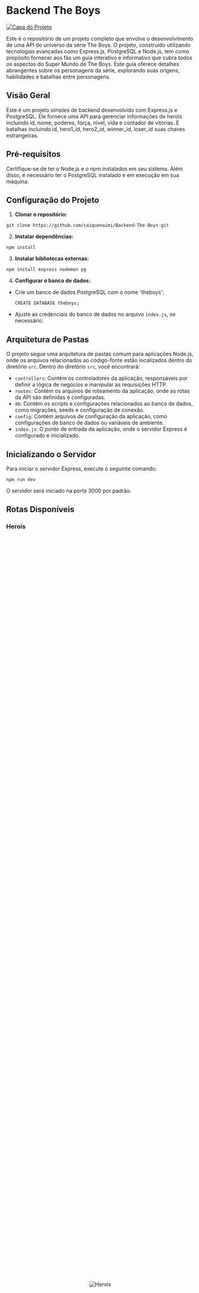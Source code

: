 # Backend The Boys

[![Capa do Projeto](https://m.media-amazon.com/images/S/pv-target-images/473fd8bc878799c1a035cb13c688edd9eb6d240d426abf34e0bf3c1dde95724b.jpg)](https://github.com/caiquenaimi/Backend-The-Boys)

Este é o repositório de um projeto completo que envolve o desenvolvimento de uma API do universo da série The Boys. O projeto, construído utilizando tecnologias avançadas como Express.js, PostgreSQL e Node.js, tem como propósito fornecer aos fãs um guia interativo e informativo que cubra todos os aspectos do Super Mundo de The Boys. Este guia oferece detalhes abrangentes sobre os personagens da série, explorando suas origens, habilidades e batalhas entre personagens.

## Visão Geral
Este é um projeto simples de backend desenvolvido com Express.js e PostgreSQL. Ele fornece uma API para gerenciar informações de herois incluindo id, nome, poderes, força, nível, vida e contador de vitórias. E batalhas incluindo id, hero1_id, hero2_id, winner_id, loser_id suas chaves estrangeiras.

## Pré-requisitos

Certifique-se de ter o Node.js e o npm instalados em seu sistema. Além disso, é necessário ter o PostgreSQL instalado e em execução em sua máquina.

## Configuração do Projeto

1. **Clonar o repositório:**
```
git clone https://github.com/caiquenaimi/Backend-The-Boys.git
```
2. **Instalar dependências:**
```
npm install
```
3. **Instalar bibliotecas externas:**
```
npm install express nodemon pg
```
4. **Configurar o banco de dados:** 
- Crie um banco de dados PostgreSQL com o nome 'theboys':
  ```
  CREATE DATABASE theboys;
  ```
- Ajuste as credenciais do banco de dados no arquivo `index.js`, se necessário.

## Arquitetura de Pastas

O projeto segue uma arquitetura de pastas comum para aplicações Node.js, onde os arquivos relacionados ao código-fonte estão localizados dentro do diretório `src`. Dentro do diretório `src`, você encontrará:

- `controllers`: Contém os controladores da aplicação, responsáveis por definir a lógica de negócios e manipular as requisições HTTP.
- `routes`: Contém os arquivos de roteamento da aplicação, onde as rotas da API são definidas e configuradas.
- `db`: Contém os scripts e configurações relacionados ao banco de dados, como migrações, seeds e configuração de conexão.
- `config`: Contém arquivos de configuração da aplicação, como configurações de banco de dados ou variáveis de ambiente.
- `index.js`: O ponto de entrada da aplicação, onde o servidor Express é configurado e inicializado.

## Inicializando o Servidor

Para iniciar o servidor Express, execute o seguinte comando:
```
npm run dev
```
O servidor será iniciado na porta 3000 por padrão.

## Rotas Disponíveis

### Herois

<div style="display: flex; justify-content: center; align-items: center; height: 100vh;">
    <img src="https://rollingstone.uol.com.br/media/_versions/the-boys-membros-sete-reproducao_widelg.jpg" alt="Herois">
</div>


- **GET /heroes:** Retorna todos os herois cadastrados.
- **GET /heroes/:id:** Retorna um heroes específico com base no ID fornecido.
- **GET /heroes/name/:name:** Filtra os herois pelo nome fornecido.
- **POST /heroes:** Adiciona um novo heroi.
- **PUT /heroes/:id:** Atualiza as informações de um heroi existente.
- **DELETE /heroes/:id:** Exclui um heroi com base no ID fornecido.

### Batalhas

<div style="display: flex; justify-content: center; align-items: center; height: 100vh;">
    <img src="https://sm.ign.com/ign_br/feature/t/the-boys-s/the-boys-season-4-trailer-fights-for-the-soul-of-america_crcx.jpg" alt="Batalhas">
</div>


- **GET /battles:** Retorna o histórico de batalhas.
- **POST /battles:** Realiza uma batalha entre dois herois utilzando seus IDs.

## Testando as Rotas

Você pode usar ferramentas como Postman ou simplesmente acessar as rotas no navegador ou em qualquer cliente HTTP para testar as funcionalidades.

## Créditos

Este projeto foi desenvolvido como parte de um exercício prático para praticar o uso do Express.js e PostgreSQL.

## Contribuindo

Contribuições são bem-vindas! Sinta-se à vontade para abrir uma issue ou enviar um pull request.

Desenvolvido por [Caique Naimi](https://github.com/caiquenaimi)
